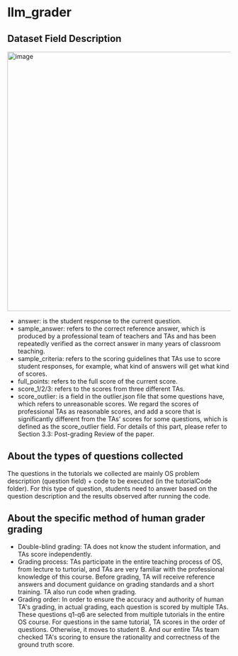 # llm_grader


## Dataset Field Description
<img width="585" alt="image" src="https://github.com/user-attachments/assets/88838db8-f961-4d3d-91fb-ed15b3d76e1c" />

+ answer: is the student response to the current question.
+ sample_answer: refers to the correct reference answer, which is produced by a professional team of teachers and TAs and has been repeatedly verified as the correct answer in many years of classroom teaching.
+ sample_criteria: refers to the scoring guidelines that TAs use to score student responses, for example, what kind of answers will get what kind of scores.
+ full_points: refers to the full score of the current score.
+ score_1/2/3: refers to the scores from three different TAs.
+ score_outlier: is a field in the outlier.json file that some questions have, which refers to unreasonable scores. We regard the scores of professional TAs as reasonable scores, and add a score that is significantly different from the TAs' scores for some questions, which is defined as the score_outlier field. For details of this part, please refer to Section 3.3: Post-grading Review of the paper.

## About the types of questions collected
The questions in the tutorials we collected are mainly OS problem description (question field) + code to be executed (in the tutorialCode folder). For this type of question, students need to answer based on the question description and the results observed after running the code.

## About the specific method of human grader grading
+ Double-blind grading: TA does not know the student information, and TAs score independently.
+ Grading process: TAs participate in the entire teaching process of OS, from lecture to turtorial, and TAs are very familiar with the professional knowledge of this course. Before grading, TA will receive reference answers and document guidance on grading standards and a short training. TA also run code when grading.
+ Grading order: In order to ensure the accuracy and authority of human TA's grading, in actual grading, each question is scored by multiple TAs. These questions q1-q6 are selected from multiple tutorials in the entire OS course. For questions in the same tutorial, TA scores in the order of questions. Otherwise, it moves to student B. And our entire TAs team checked TA's scoring to ensure the rationality and correctness of the ground truth score.

